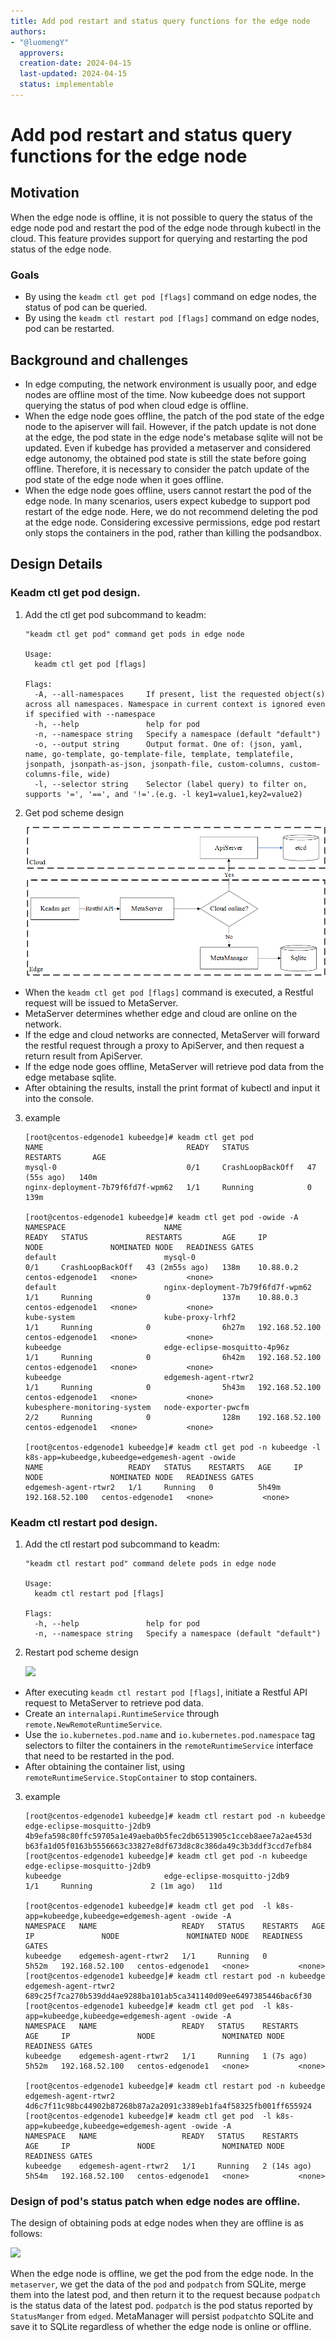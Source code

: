 ```yaml
---
title: Add pod restart and status query functions for the edge node
authors:
- "@luomengY"
  approvers:
  creation-date: 2024-04-15
  last-updated: 2024-04-15
  status: implementable
---
```


# Add pod restart and status query functions for the edge node 


## Motivation 

When the edge node is offline, it is not possible to query the status of the edge node pod and restart the pod of the edge node through kubectl in the cloud. This feature provides support for querying and restarting the pod status of the edge node.

### Goals

- By using the `keadm ctl get pod [flags]` command on edge nodes, the status of pod can be queried.
- By using the `keadm ctl restart pod [flags]` command on edge nodes, pod can be restarted.

## Background and challenges

- In edge computing, the network environment is usually poor, and edge nodes are offline most of the time. Now kubeedge does not support querying the status of pod when cloud edge is offline.
- When the edge node goes offline, the patch of the pod state of the edge node to the apiserver will fail. However, if the patch update is not done at the edge, the pod state in the edge node's metabase sqlite will not be updated. Even if kubedge has provided a metaserver and considered edge autonomy, the obtained pod state is still the state before going offline. Therefore, it is necessary to consider the patch update of the pod state of the edge node when it goes offline.
- When the edge node goes offline, users cannot restart the pod of the edge node. In many scenarios, users expect kubedge to support pod restart of the edge node. Here, we do not recommend deleting the pod at the edge node. Considering excessive permissions, edge pod restart only stops the containers in the pod, rather than killing the podsandbox.

## Design Details

### Keadm ctl get pod design.

1. Add the ctl get pod subcommand to keadm:

    ```
    "keadm ctl get pod" command get pods in edge node
    
    Usage:
      keadm ctl get pod [flags]
    
    Flags:
      -A, --all-namespaces     If present, list the requested object(s) across all namespaces. Namespace in current context is ignored even if specified with --namespace
      -h, --help               help for pod
      -n, --namespace string   Specify a namespace (default "default")
      -o, --output string      Output format. One of: (json, yaml, name, go-template, go-template-file, template, templatefile, jsonpath, jsonpath-as-json, jsonpath-file, custom-columns, custom-columns-file, wide)
      -l, --selector string    Selector (label query) to filter on, supports '=', '==', and '!='.(e.g. -l key1=value1,key2=value2)
    ```
2. Get pod scheme design

   <img src="../images/proposals/keadm-get-pod.png">

  - When the `keadm ctl get pod [flags]` command is executed, a Restful request will be issued to MetaServer.
  - MetaServer determines whether edge and cloud are online on the network.
  - If the edge and cloud networks are connected, MetaServer will forward the restful request through a proxy to ApiServer, and then request a return result from ApiServer.
  - If the edge node goes offline, MetaServer will retrieve pod data from the edge metabase sqlite.
  - After obtaining the results, install the print format of kubectl and input it into the console.

3. example

    ```
    [root@centos-edgenode1 kubeedge]# keadm ctl get pod 
    NAME                                READY   STATUS             RESTARTS       AGE
    mysql-0                             0/1     CrashLoopBackOff   47 (55s ago)   140m
    nginx-deployment-7b79f6fd7f-wpm62   1/1     Running            0              139m
   
    [root@centos-edgenode1 kubeedge]# keadm ctl get pod -owide -A
    NAMESPACE                      NAME                                READY   STATUS             RESTARTS         AGE     IP               NODE               NOMINATED NODE   READINESS GATES
    default                        mysql-0                             0/1     CrashLoopBackOff   43 (2m55s ago)   138m    10.88.0.2        centos-edgenode1   <none>           <none>
    default                        nginx-deployment-7b79f6fd7f-wpm62   1/1     Running            0                137m    10.88.0.3        centos-edgenode1   <none>           <none>
    kube-system                    kube-proxy-lrhf2                    1/1     Running            0                6h27m   192.168.52.100   centos-edgenode1   <none>           <none>
    kubeedge                       edge-eclipse-mosquitto-4p96z        1/1     Running            0                6h42m   192.168.52.100   centos-edgenode1   <none>           <none>
    kubeedge                       edgemesh-agent-rtwr2                1/1     Running            0                5h43m   192.168.52.100   centos-edgenode1   <none>           <none>
    kubesphere-monitoring-system   node-exporter-pwcfm                 2/2     Running            0                128m    192.168.52.100   centos-edgenode1   <none>           <none>
   
   [root@centos-edgenode1 kubeedge]# keadm ctl get pod -n kubeedge -l k8s-app=kubeedge,kubeedge=edgemesh-agent -owide
   NAME                   READY   STATUS    RESTARTS   AGE     IP               NODE               NOMINATED NODE   READINESS GATES
   edgemesh-agent-rtwr2   1/1     Running   0          5h49m   192.168.52.100   centos-edgenode1   <none>           <none>
   ```

### Keadm ctl restart pod design.

1. Add the ctl restart pod subcommand to keadm:

    ```
    "keadm ctl restart pod" command delete pods in edge node
    
    Usage:
      keadm ctl restart pod [flags]
    
    Flags:
      -h, --help               help for pod
      -n, --namespace string   Specify a namespace (default "default")
    ```

2. Restart pod scheme design
   
   <img src="../images/proposals/keadm-restart-pod.png">
  
  - After executing `keadm ctl restart pod [flags]`, initiate a Restful API request to MetaServer to retrieve pod data.
  - Create an `internalapi.RuntimeService` through `remote.NewRemoteRuntimeService`.
  - Use the `io.kubernetes.pod.name` and `io.kubernetes.pod.namespace` tag selectors to filter the containers in the `remoteRuntimeService` interface that need to be restarted in the pod.
  - After obtaining the container list, using `remoteRuntimeService.StopContainer` to stop containers.

3. example

   ```
   [root@centos-edgenode1 kubeedge]# keadm ctl restart pod -n kubeedge edge-eclipse-mosquitto-j2db9
   4b9efa598c80ffc59705a1e49aeba0b5fec2db6513905c1cceb8aee7a2ae453d
   b63fa1d05f0163b5556663c33827e8df673d8c8c386da49c3b3ddf3ccd7efb84
   [root@centos-edgenode1 kubeedge]# keadm ctl get pod -n kubeedge edge-eclipse-mosquitto-j2db9 
   kubeedge                       edge-eclipse-mosquitto-j2db9              1/1     Running             2 (1m ago)   11d

   [root@centos-edgenode1 kubeedge]# keadm ctl get pod  -l k8s-app=kubeedge,kubeedge=edgemesh-agent -owide -A
   NAMESPACE   NAME                   READY   STATUS    RESTARTS   AGE     IP               NODE               NOMINATED NODE   READINESS GATES
   kubeedge    edgemesh-agent-rtwr2   1/1     Running   0          5h52m   192.168.52.100   centos-edgenode1   <none>           <none>
   [root@centos-edgenode1 kubeedge]# keadm ctl restart pod -n kubeedge    edgemesh-agent-rtwr2 
   689c25f7ca270b539dd4ae9288ba101ab5ca341140d09ee6497385446bac6f30
   [root@centos-edgenode1 kubeedge]# keadm ctl get pod  -l k8s-app=kubeedge,kubeedge=edgemesh-agent -owide -A
   NAMESPACE   NAME                   READY   STATUS    RESTARTS     AGE     IP               NODE               NOMINATED NODE   READINESS GATES
   kubeedge    edgemesh-agent-rtwr2   1/1     Running   1 (7s ago)   5h52m   192.168.52.100   centos-edgenode1   <none>           <none>

   [root@centos-edgenode1 kubeedge]# keadm ctl restart pod -n kubeedge    edgemesh-agent-rtwr2 
   4d6c7f11c98bc44902b87268b87a2a2091c3389eb1fa4f58325fb001ff655924
   [root@centos-edgenode1 kubeedge]# keadm ctl get pod  -l k8s-app=kubeedge,kubeedge=edgemesh-agent -owide -A
   NAMESPACE   NAME                   READY   STATUS    RESTARTS      AGE     IP               NODE               NOMINATED NODE   READINESS GATES
   kubeedge    edgemesh-agent-rtwr2   1/1     Running   2 (14s ago)   5h54m   192.168.52.100   centos-edgenode1   <none>           <none>
   ```

### Design of pod's status patch when edge nodes are offline.

The design of obtaining pods at edge nodes when they are offline is as follows:

   <img src="../images/proposals/edge-pod-get.png">

When the edge node is offline, we get the pod from the edge node. In the `metaserver`, we get the data of the `pod` and `podpatch` from SQLite, merge them into the latest pod, and then return it to the request because `podpatch` is the status data of the latest pod.
`podpatch` is the pod status reported by `StatusManger` from `edged`. MetaManager will persist `podpatch`to SQLite and save it to SQLite regardless of whether the edge node is online or offline.